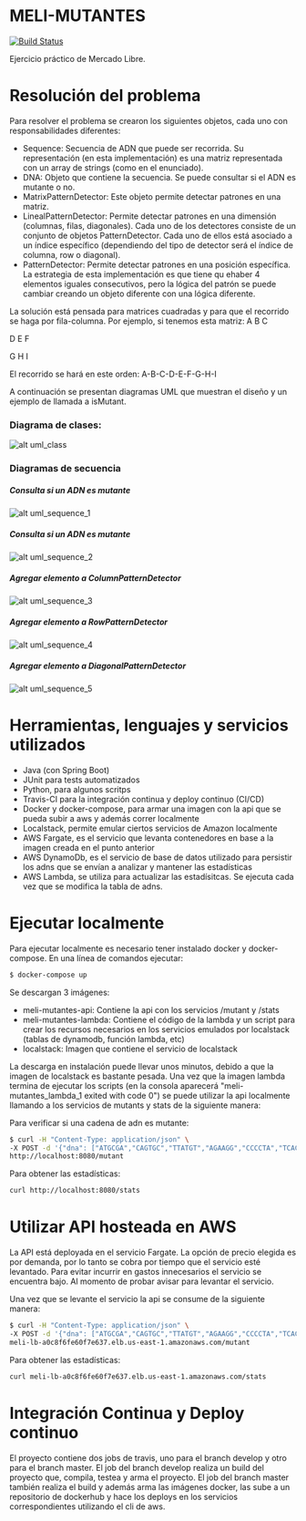 # MELI-MUTANTES

[![Build Status](https://travis-ci.com/ChrisExFS/meli-mutantes.svg?token=uWfxykicNNrS8grywrnv&branch=master)](https://travis-ci.com/ChrisExFS/meli-mutantes)

Ejercicio práctico de Mercado Libre.

# Resolución del problema
Para resolver el problema se crearon los siguientes objetos, cada uno con responsabilidades diferentes:
  - Sequence: Secuencia de ADN que puede ser recorrida. Su representación (en esta implementación) es una matriz representada con un array de strings (como en el enunciado).
  - DNA: Objeto que contiene la secuencia. Se puede consultar si el ADN es mutante o no.
  - MatrixPatternDetector: Este objeto permite detectar patrones en una matriz.
  - LinealPatternDetector: Permite detectar patrones en una dimensión (columnas, filas, diagonales). Cada uno de los detectores consiste de un conjunto de objetos PatternDetector. Cada uno de ellos está asociado a un índice específico (dependiendo del tipo de detector será el índice de columna, row o diagonal).
  - PatternDetector: Permite detectar patrones en una posición específica. La estrategia de esta implementación es que tiene qu ehaber 4 elementos iguales consecutivos, pero la lógica del patrón se puede cambiar creando un objeto diferente con una lógica diferente.

La solución está pensada para matrices cuadradas y para que el recorrido se haga por fila-columna. Por ejemplo, si tenemos esta matriz:
A  B  C

D  E  F

G  H  I


El recorrido se hará en este orden: A-B-C-D-E-F-G-H-I

A continuación se presentan diagramas UML que muestran el diseño y un ejemplo de llamada a isMutant.

### Diagrama de clases:

![alt uml_class](/uml/uml_class.png)

### Diagramas de secuencia

##### Consulta si un ADN es mutante

![alt uml_sequence_1](/uml/uml_sequence_1.png)

##### Consulta si un ADN es mutante
![alt uml_sequence_2](/uml/uml_sequence_2.png)

##### Agregar elemento a ColumnPatternDetector
![alt uml_sequence_3](/uml/uml_sequence_3.png)

##### Agregar elemento a RowPatternDetector
![alt uml_sequence_4](/uml/uml_sequence_4.png)

##### Agregar elemento a DiagonalPatternDetector
![alt uml_sequence_5](/uml/uml_sequence_5.png)

# Herramientas, lenguajes y servicios utilizados

  - Java (con Spring Boot)
  - JUnit para tests automatizados
  - Python, para algunos scritps
  - Travis-CI para la integración continua y deploy continuo (CI/CD)
  - Docker y docker-compose, para armar una imagen con la api que se pueda subir a aws y además correr localmente
  - Localstack, permite emular ciertos servicios de Amazon localmente
  - AWS Fargate, es el servicio que levanta contenedores en base a la imagen creada en el punto anterior
  - AWS DynamoDb, es el servicio de base de datos utilizado para persistir los adns que se envían a analizar y mantener las estadísticas
  - AWS Lambda, se utiliza para actualizar las estadísitcas. Se ejecuta cada vez que se modifica la tabla de adns.

# Ejecutar localmente

Para ejecutar localmente es necesario tener instalado docker y docker-compose.
En una línea de comandos ejecutar:
```sh
$ docker-compose up
```
Se descargan 3 imágenes:
  - meli-mutantes-api: Contiene la api con los servicios /mutant y /stats
  - meli-mutantes-lambda: Contiene el código de la lambda y un script para crear los recursos necesarios en los servicios emulados por localstack (tablas de dynamodb, función lambda, etc)
  - localstack: Imagen que contiene el servicio de localstack

La descarga en instalación puede llevar unos minutos, debido a que la imagen de localstack es bastante pesada.
Una vez que la imagen lambda termina de ejecutar los scripts (en la consola aparecerá "meli-mutantes_lambda_1 exited with code 0") se puede utilizar la api localmente llamando a los servicios de mutants y stats de la siguiente manera:

Para verificar si una cadena de adn es mutante:
```sh
$ curl -H "Content-Type: application/json" \
-X POST -d '{"dna": ["ATGCGA","CAGTGC","TTATGT","AGAAGG","CCCCTA","TCACTG"]}' \
http://localhost:8080/mutant
```
Para obtener las estadísticas:
```sh
curl http://localhost:8080/stats
```

# Utilizar API hosteada en AWS
La API está deployada en el servicio Fargate. La opción de precio elegida es por demanda, por lo tanto se cobra por tiempo que el servicio esté levantado. Para evitar incurrir en gastos innecesarios el servicio se encuentra bajo. Al momento de probar avisar para levantar el servicio.

Una vez que se levante el servicio la api se consume de la siguiente manera:
```sh
$ curl -H "Content-Type: application/json" \
-X POST -d '{"dna": ["ATGCGA","CAGTGC","TTATGT","AGAAGG","CCCCTA","TCACTG"]}' \
meli-lb-a0c8f6fe60f7e637.elb.us-east-1.amazonaws.com/mutant
```
Para obtener las estadísticas:
```sh
curl meli-lb-a0c8f6fe60f7e637.elb.us-east-1.amazonaws.com/stats
```

# Integración Continua y Deploy continuo
El proyecto contiene dos jobs de travis, uno para el branch develop y otro para el branch master.
El job del branch develop realiza un build del proyecto que, compila, testea y arma el proyecto.
El job del branch master también realiza el build y además arma las imágenes docker, las sube a un repositorio de dockerhub y hace los deploys en los servicios correspondientes utilizando el cli de aws.
  

